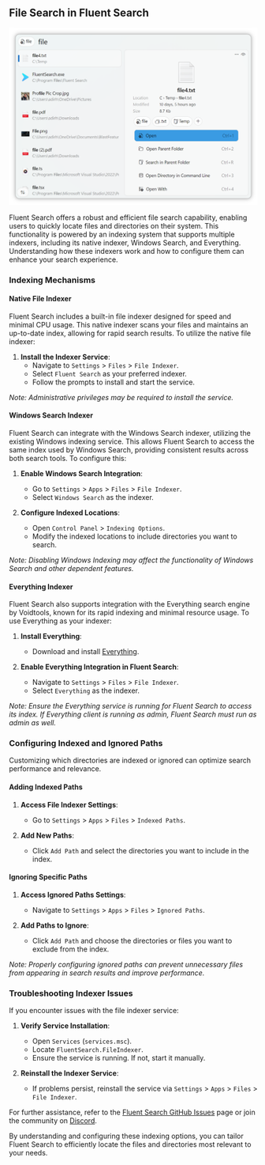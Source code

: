 ## File Search in Fluent Search

<img alt="Fluent Search Search Tags Settings" src="/docs/images/FileTagLight.png" width="600" height="auto">

Fluent Search offers a robust and efficient file search capability, enabling users to quickly locate files and directories on their system. This functionality is powered by an indexing system that supports multiple indexers, including its native indexer, Windows Search, and Everything. Understanding how these indexers work and how to configure them can enhance your search experience.

### Indexing Mechanisms

#### Native File Indexer

Fluent Search includes a built-in file indexer designed for speed and minimal CPU usage. This native indexer scans your files and maintains an up-to-date index, allowing for rapid search results. To utilize the native file indexer:

1. **Install the Indexer Service**:
    - Navigate to `Settings` > `Files` > `File Indexer`.
    - Select `Fluent Search` as your preferred indexer.
    - Follow the prompts to install and start the service.

*Note: Administrative privileges may be required to install the service.*

#### Windows Search Indexer

Fluent Search can integrate with the Windows Search indexer, utilizing the existing Windows indexing service. This allows Fluent Search to access the same index used by Windows Search, providing consistent results across both search tools. To configure this:

1. **Enable Windows Search Integration**:
    - Go to `Settings` > `Apps` > `Files` > `File Indexer`.
    - Select `Windows Search` as the indexer.

2. **Configure Indexed Locations**:
    - Open `Control Panel` > `Indexing Options`.
    - Modify the indexed locations to include directories you want to search.

*Note: Disabling Windows Indexing may affect the functionality of Windows Search and other dependent features.*

#### Everything Indexer

Fluent Search also supports integration with the Everything search engine by Voidtools, known for its rapid indexing and minimal resource usage. To use Everything as your indexer:

1. **Install Everything**:
    - Download and install [Everything](https://www.voidtools.com/).

2. **Enable Everything Integration in Fluent Search**:
    - Navigate to `Settings` > `Files` > `File Indexer`.
    - Select `Everything` as the indexer.

*Note: Ensure the Everything service is running for Fluent Search to access its index. If Everything client is running as admin, Fluent Search must run as admin as well.*

### Configuring Indexed and Ignored Paths

Customizing which directories are indexed or ignored can optimize search performance and relevance.

#### Adding Indexed Paths

1. **Access File Indexer Settings**:
    - Go to `Settings` > `Apps` > `Files` > `Indexed Paths`.

2. **Add New Paths**:
    - Click `Add Path` and select the directories you want to include in the index.

#### Ignoring Specific Paths

1. **Access Ignored Paths Settings**:
    - Navigate to `Settings` > `Apps` > `Files` > `Ignored Paths`.

2. **Add Paths to Ignore**:
    - Click `Add Path` and choose the directories or files you want to exclude from the index.

*Note: Properly configuring ignored paths can prevent unnecessary files from appearing in search results and improve performance.*

### Troubleshooting Indexer Issues

If you encounter issues with the file indexer service:

1. **Verify Service Installation**:
    - Open `Services` (`services.msc`).
    - Locate `FluentSearch.FileIndexer`.
    - Ensure the service is running. If not, start it manually.

2. **Reinstall the Indexer Service**:
    - If problems persist, reinstall the service via `Settings` > `Apps` > `Files` > `File Indexer`.

For further assistance, refer to the [Fluent Search GitHub Issues](https://github.com/adirh3/Fluent-Search/issues) page or join the community on [Discord](https://discord.com/invite/fluentsearch).

By understanding and configuring these indexing options, you can tailor Fluent Search to efficiently locate the files and directories most relevant to your needs. 